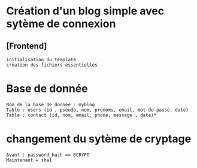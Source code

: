 # Création d'un blog simple avec sytème de connexion

## [Frontend]
    initialisation du template
    création des fichiers éssentielles
# Base de donnée
    Nom de la base de donnée : myblog
    Table : users (id , pseudo, nom, prenoms, email, mot de passe, date)
    Table : contact (id, nom, email, phone, message , date)*

# changement du sytème de cryptage 

    Avant : password_hash => BCRYPT 
    Maintenant = sha1